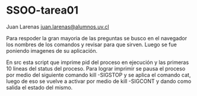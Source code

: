 # SSOO-tarea01
Juan Larenas
juan.larenas@alumnos.uv.cl

Para respoder la gran mayoria de las preguntas se busco en el navegador los 
nombres de los comandos y revisar para que sirven. Luego se fue poniendo
imagenes de su aplicación.

En src esta script que imprime pid del proceso en ejecución y las primeras 10 lineas del status del proceso. 
Para lograr imprimir se pausa el proceso por medio del siguiente comando kill -SIGSTOP y se aplica el comando cat,
luego de eso se vuelve a activar por medio de kill -SIGCONT y dando como salida el estado del mismo.
